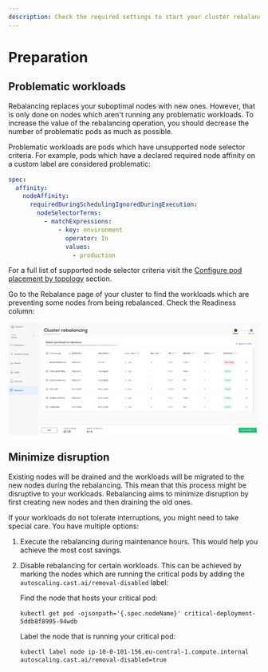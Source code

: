```yaml
---
description: Check the required settings to start your cluster rebalancing with CAST AI.
---
```


# Preparation

## Problematic workloads

Rebalancing replaces your suboptimal nodes with new ones. However, that is only done on nodes which aren't running any problematic workloads. To increase the value of the rebalancing operation, you should decrease the number of problematic pods as much as possible.

Problematic workloads are pods which have unsupported node selector criteria. For example, pods which have a declared required node affinity on a custom label are considered problematic:

```yaml
spec:
  affinity:
    nodeAffinity:
      requiredDuringSchedulingIgnoredDuringExecution:
        nodeSelectorTerms:
          - matchExpressions:
              - key: environment
                operator: In
                values:
                  - production
```

For a full list of supported node selector criteria visit the [Configure pod placement by topology](../../guides/pod-pinning.md) section.

Go to the Rebalance page of your cluster to find the workloads which are preventing some nodes from being rebalanced. Check the Readiness column:

![workloads](images/problematic-workloads.png)

## Minimize disruption

Existing nodes will be drained and the workloads will be migrated to the new nodes during the rebalancing. This mean that this process might be disruptive to your workloads. Rebalancing aims to minimize disruption by first creating new nodes and then draining the old ones.

If your workloads do not tolerate interruptions, you might need to take special care. You have multiple options:

1. Execute the rebalancing during maintenance hours. This would help you achieve the most cost savings.
2. Disable rebalancing for certain workloads. This can be achieved by marking the nodes which are running the critical pods by adding the `autoscaling.cast.ai/removal-disabled` label:

    Find the node that hosts your critical pod:

    ```shell
    kubectl get pod -ojsonpath='{.spec.nodeName}' critical-deployment-5ddb8f8995-94wdb
    ```

    Label the node that is running your critical pod:

    ```shell
    kubectl label node ip-10-0-101-156.eu-central-1.compute.internal autoscaling.cast.ai/removal-disabled=true
    ```
